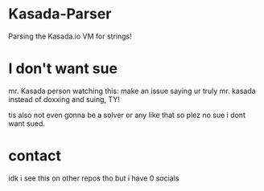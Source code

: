 # Kasada-Parser
Parsing the Kasada.io VM for strings!

# I don't want sue
mr. Kasada person watching this: make an issue saying ur truly mr. kasada instead of doxxing and suing, TY!

tis also not even gonna be a solver or any like that so plez no sue i dont want sued.

# contact
idk i see this on other repos tho but i have 0 socials
